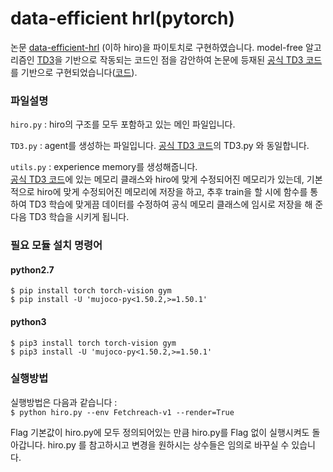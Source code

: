 # data-efficient hrl(pytorch)
논문 [data-efficient-hrl](https://arxiv.org/abs/1805.08296) (이하 hiro)을 파이토치로 구현하였습니다.
model-free 알고리즘인 [TD3](https://arxiv.org/abs/1802.09477)을 기반으로 작동되는 코드인 점을 감안하여
논문에 등재된 [공식 TD3 코드](https://arxiv.org/abs/1802.09477)를 기반으로 구현되었습니다([코드](https://github.com/sfujim/TD3)).

### 파일설명
```hiro.py``` : hiro의 구조를 모두 포함하고 있는 메인 파일입니다.  

 ```TD3.py``` : agent를 생성하는 파일입니다. [공식 TD3 코드](https://arxiv.org/abs/1802.09477)의 TD3.py 와 동일합니다.
 
 ```utils.py``` : experience memory를 생성해줍니다.  
 [공식 TD3 코드](https://arxiv.org/abs/1802.09477)에 있는 메모리 클래스와 hiro에 맞게 수정되어진 메모리가 있는데, 
 기본적으로 hiro에 맞게 수정되어진 메모리에 저장을 하고, 추후 train을 할 시에 함수를 통하여 TD3 학습에 맞게끔 데이터를 수정하여 공식 메모리 클래스에 
 임시로 저장을 해 준다음 TD3 학습을 시키게 됩니다.

### 필요 모듈 설치 명령어
#### python2.7
```$ pip install torch torch-vision gym```  
```$ pip install -U 'mujoco-py<1.50.2,>=1.50.1'```

#### python3
```$ pip3 install torch torch-vision gym```  
```$ pip3 install -U 'mujoco-py<1.50.2,>=1.50.1'```

### 실행방법
실행방법은 다음과 같습니다 :  
```$ python hiro.py --env Fetchreach-v1 --render=True ```  

Flag 기본값이 hiro.py에 모두 정의되어있는 만큼 hiro.py를 Flag 없이 실행시켜도 돌아갑니다.
hiro.py 를 참고하시고 변경을 원하시는 상수들은 임의로 바꾸실 수 있습니다.

